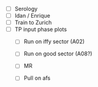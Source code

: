 - [ ] Serology
- [ ] Idan / Enrique
- [ ] Train to Zurich
- [ ] TP input phase plots
  - [ ] Run on iffy sector (A02)
  - [ ] Run on good sector (A08?)
  - [ ] MR
  - [ ] Pull on afs
  
